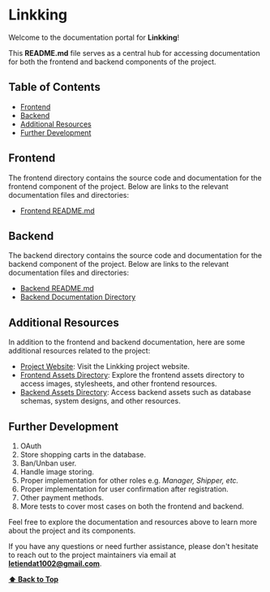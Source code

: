 # Linkking

Welcome to the documentation portal for **Linkking**!

This **README.md** file serves as a central hub for accessing documentation for both the frontend and backend components
of the project.

## Table of Contents

- [Frontend](#frontend)
- [Backend](#backend)
- [Additional Resources](#additional-resources)
- [Further Development](#further-development)

## Frontend

The frontend directory contains the source code and documentation for the frontend component of the project. Below are
links to the relevant documentation files and directories:

- [Frontend README.md](frontend/README.md)

## Backend

The backend directory contains the source code and documentation for the backend component of the project. Below are
links to the relevant documentation files and directories:

- [Backend README.md](backend/README.md)
- [Backend Documentation Directory](backend/docs/)

## Additional Resources

In addition to the frontend and backend documentation, here are some additional resources related to the project:

- [Project Website](https://linkking-shop.vercel.app): Visit the Linkking project website.
- [Frontend Assets Directory](frontend/src/assets): Explore the frontend assets directory to access images, stylesheets,
  and other frontend resources.
- [Backend Assets Directory](backend/assets): Access backend assets such as database schemas, system designs, and other
  resources.

## Further Development

1. OAuth
2. Store shopping carts in the database.
3. Ban/Unban user.
4. Handle image storing.
5. Proper implementation for other roles e.g. _Manager, Shipper, etc._
6. Proper implementation for user confirmation after registration.
7. Other payment methods.
8. More tests to cover most cases on both the frontend and backend.

Feel free to explore the documentation and resources above to learn more about the project and its components.

If you have any questions or need further assistance, please don't hesitate to reach out to the project maintainers via
email at **letiendat1002@gmail.com**.

**[⬆ Back to Top](#linkking)**
